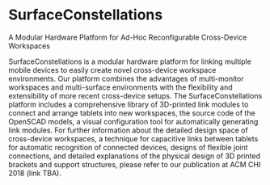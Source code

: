 # SurfaceConstellations
A Modular Hardware Platform for  Ad-Hoc Reconfigurable Cross-Device Workspaces

SurfaceConstellations is a modular hardware platform for linking multiple mobile devices to easily create novel cross-device workspace environments. Our platform combines the advantages of multi-monitor workspaces and multi-surface environments with the flexibility and extensibility of more recent cross-device setups. The SurfaceConstellations platform includes a comprehensive library of 3D-printed link modules to connect and arrange tablets into new workspaces, the source code of the OpenSCAD models, a visual configuration tool for automatically generating link modules. For further information about the detailed design space of cross-device workspaces, a technique for capacitive links between tablets for automatic recognition of connected devices, designs of flexible joint connections, and detailed explanations of the physical design of 3D printed brackets and support structures, please refer to our publication at ACM CHI 2018 (link TBA).

